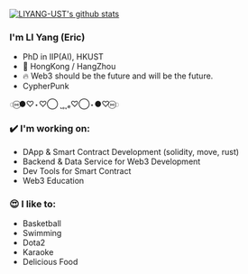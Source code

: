 [![LIYANG-UST's github stats](https://github-readme-stats.vercel.app/api?username=LIYANG-UST)](https://github.com/anuraghazra/github-readme-stats)
<br>



### I'm LI Yang (Eric) 

- PhD in IIP(AI), HKUST
- 🌱 HongKong / HangZhou
- 🔥 Web3 should be the future and will be the future.
- CypherPunk 

 ◌⑅⃝●♡⋆♡⃝ ˻˳˯ₑ♡⃝⋆●♡⑅⃝◌

### ✔️ I'm working on:
- DApp & Smart Contract Development (solidity, move, rust)
- Backend & Data Service for Web3 Development
- Dev Tools for Smart Contract
- Web3 Education

### 😍 I like to:
- Basketball
- Swimming
- Dota2
- Karaoke
- Delicious Food




